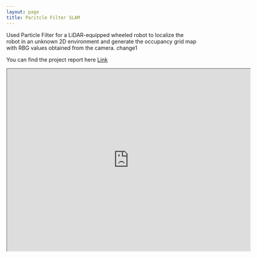 ```yaml
---
layout: page
title: Paritcle Filter SLAM
---
```


Used Particle Filter for a LiDAR-equipped wheeled robot to localize the robot in an unknown 2D environment and generate the occupancy grid map with RBG values obtained from the camera. change1

You can find the project report here [Link](https://drive.google.com/file/d/1AQXA0KcFs-B63mxKaA_FmfN-TuLewVeh/view?usp=sharing)

<!-- {% include embed.html url="https://drive.google.com/file/d/1AQXA0KcFs-B63mxKaA_FmfN-TuLewVeh/view?usp=sharing" %} -->
<iframe src="https://drive.google.com/file/d/1AQXA0KcFs-B63mxKaA_FmfN-TuLewVeh/view?usp=sharing" width="640" height="480"></iframe>











